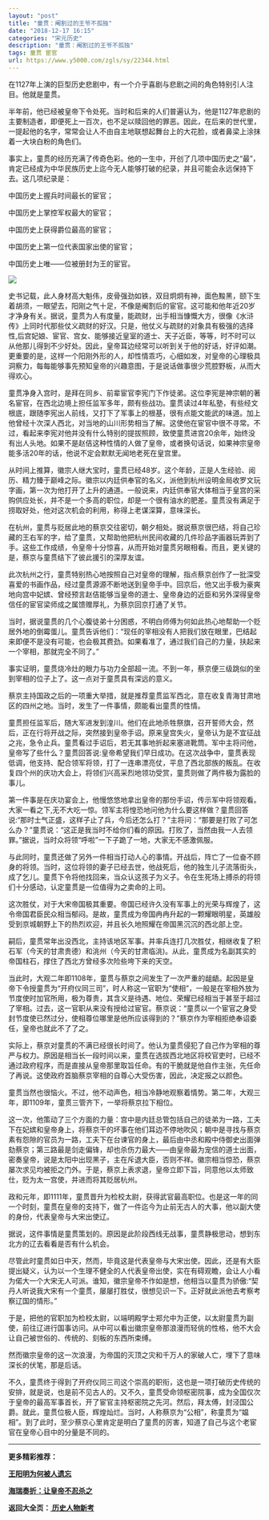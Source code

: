 ```yaml
---
layout: "post"
title: "童贯：阉割过的王爷不孤独"
date: "2018-12-17 16:15"
categories: "宋元历史"
description: "童贯：阉割过的王爷不孤独"
tags: 童贯 宦官
url: https://www.y5000.com/zgls/sy/22344.html
---
```






在1127年上演的巨型历史悲剧中，有一个介乎喜剧与悲剧之间的角色特别引人注目。他就是童贯。

半年前，他已经被皇帝下令处死。当时和后来的人们普遍认为，他是1127年悲剧的主要制造者，即便死上一百次，也不足以赎回他的罪恶。因此，在后来的世代里，一提起他的名字，常常会让人不由自主地联想起舞台上的大花脸，或者鼻梁上涂抹着一大块白粉的角色们。

事实上，童贯的经历充满了传奇色彩。他的一生中，开创了几项中国历史之“最”，肯定已经成为中华民族历史上迄今无人能够打破的纪录，并且可能会永远保持下去。这几项纪录是：

中国历史上握兵时间最长的宦官；

中国历史上掌控军权最大的宦官；

中国历史上获得爵位最高的宦官；

中国历史上第一位代表国家出使的宦官；

中国历史上唯——位被册封为王的宦官。

![](https://img.y5000.com/uploads/allimg/170602/11-1F602153232129.jpg)

史书记载，此人身材高大魁伟，皮骨强劲如铁，双目炯炯有神，面色黢黑，颐下生着胡须，一眼望去，阳刚之气十足，不像是阉割后的宦官。这可能和他年近20岁才净身有关。据说，童贯为人有度量，能疏财，出手相当慷慨大方，很像《水浒传》上同时代那些仗义疏财的好汉。只是，他仗义与疏财的对象具有极强的选择性,后宫妃娘、宦官、宫女、能够接近皇室的道士、天子近臣，等等，时不时可以从他那儿得到不少好处。因此，皇帝耳边经常可以听到关于他的好话，好评如潮。更重要的是，这样一个阳刚外形的人，却性情乖巧，心细如发，对皇帝的心理极具洞察力，每每能够事先预知皇帝的兴趣意图，于是说话做事很少荒腔野板，从而大得欢心。

童贯净身入宫时，是拜在同乡、前辈宦官李宪门下作徒弟。这位李宪是神宗朝的著名宦官，在西北边境上担任监军多年，颇有些战功。童贯读过4年私塾，有些经文根底，跟随李宪出人前线，又打下了军事上的根基，很有点能文能武的味道。加上他曾经十次深人西北，对当地的山川形势相当了解。这使他在宦官中很不寻常。不过，看起来李宪对他并没有什么特别的提拔照顾，致使童贯进宫20余年，始终没有出人头地。如果不是赵佶这种性情的人做了皇帝，或者换句话说，如果神宗皇帝能多活20年的话，他说不定会默默无闻地老死在皇宫里。

从时间上推算，徽宗人继大宝时，童贯已经48岁。这个年龄，正是人生经验、阅历、精力臻于巅峰之际。徽宗以内廷供奉官的名义，派他到杭州设明金局收罗文玩字画，第一次为他打开了上升的通道。一般说来，内廷供奉官大体相当于皇宫的采购供应处长，并不是一个多高的职位，却是一个很有油水的肥差。童贯没有满足于捞取好处，他对这次机会的利用，称得上老谋深算，意味深长。

在杭州，童贯与贬居此地的蔡京交往密切，朝夕相处。据说蔡京很巴结，将自己珍藏的王右军的字，给了童贯，又帮助他把杭州民间收藏的几件珍品字画器玩弄到了手。这些工作成绩，令皇帝十分惊喜，从而开始对童贯另眼相看。而且，更关键的是，蔡京与童贯结下了彼此援引的深厚友谊。

此次杭州之行，童贯特别热心地按照自己对皇帝的理解，指点蔡京创作了一批深受喜爱的书画作品，经过童贯源源不断地送到皇帝手中。回京后，他又出手极为豪爽地向宫中妃嫔、曾经预言赵佶能够当皇帝的道士、皇帝身边的近臣和另外深得皇帝信任的宦官梁师成之属馈赠厚礼，为蔡京回京打通了关节。

当时，据说童贯的几个心腹徒弟十分困惑，不明白师傅为何如此热心地帮助一个贬居外地的倒霉蛋儿。童贯告诉他们：“现任的宰相没有人把我们放在眼里，巴结起来即便不是没有可能，也会极其费劲。如果看准了，通过我们自己的力量，扶起来一个宰相，那就完全不同了。”

事实证明，童贯烧冷灶的眼力与功力全部超一流。不到一年，蔡京便三级跳似的坐到宰相的位子上了。这一点对于童贯具有深远的意义。

蔡京主持国政之后的一项重大举措，就是推荐童贯监军西北，意在收复青海甘肃地区的四州之地。当时，发生了一件事情，颇能看出童贯的性情。

童贯担任监军后，随大军进发到湟川。他们在此地杀牲祭旗，召开誓师大会，然后，正在行将开战之际，突然接到皇帝手诏。原来皇宫失火，皇帝认为是不宜征战之兆，急令止兵。童贯看过手诏后，若无其事地折起来塞进靴筒。军中主将问他，皇帝写了些什么？童贯回答说:皇帝希望我们早日成功。在这次战争中，童贯表现低调，他支持、配合领军将领，打了一连串漂亮仗，平息了西北部族的叛乱。在收复四个州的庆功大会上，将领们兴高采烈地领功受赏，童贯则做了两件极为露脸的事儿。

第一件事是在庆功宴会上，他慢悠悠地拿出皇帝的那份手诏，传示军中将领观看。大家一看之下,无不大吃一惊。领军主将惶恐地问他为什么要这样做？童贯回答说:“那时士气正盛，这样子止了兵，今后还怎么打？”主将问：“那要是打败了可怎么办？”童贯说：“这正是我当时不给你们看的原因。打败了，当然由我一人去领罪。”据说，当时众将领“呼啦”一下子跪了一地，大家无不感激佩服。

与此同时，童贯还做了另外一件相当打动人心的事情。开战后，阵亡了一位奋不顾身的将领。当时，这位将领的妻子已经去世，他战死后，他的独生儿子流落街头，成了乞儿。童贯下令将他找回来，当众认这孩子为义子。令在生死场上搏杀的将领们十分感动，认定童贯是一位值得为之卖命的上司。

这次胜仗，对于大宋帝国极其重要。帝国已经许久没有军事上的光荣与辉煌了，这令帝国君臣民众相当郁闷。是故，童贯成为帝国冉冉升起的一颗耀眼明星，英雄般受到京城朝野上下的热烈欢迎，并且长久地照耀在帝国黑沉沉的西北部上空。

嗣后，童贯常年出没西北，主持该地区军事。并率兵连打几次胜仗，相继收复了积石军（今天的甘肃贵德）和洮州（今天的甘肃临洮)。从此，童贯成为名副其实的帝国柱石，撑住了西北方曾经多次险些垮下来的天空。

当此时，大观二年即1108年，童贯与蔡京之间发生了一次严重的龃龉。起因是皇帝下令授童贯为“开府仪同三司”，时人称这一官职为“使相”，一般是在宰相外放为节度使时加官所用，极为尊贵，其含义是待遇、地位、荣耀已经相当于甚至于超过了宰相。过去，这一官职从来没有授给过宦官。蔡京说：“童贯以一个宦官之身受封节度使已然过分，使相尊位哪里是他所应该得到的？”蔡京作为宰相拒绝奉诏委任，皇帝也就此不了了之。

实际上，蔡京对童贯的不满已经很长时间了。他认为童贯侵犯了自己作为宰相的尊严与权力。原因是相当长一段时间以来，童贯在选拔西北地区将校官吏时，已经不通过政府程序，而是直接从皇帝那里取旨任命。有的干脆就是他自作主张，先任命了再说。这使政府首脑蔡京宰相的自尊心大受伤害，因此，决定报之以颜色。

童贯当然也很恼火。不过，他不动声色，相当冷静地观察着情势。第二年，大观三年，即1109年，童贯三管齐下，一举将蔡京拉下相位。

这一次，他策动了三个方面的力量：宫中是内廷总管包括自己的徒弟为一路，工夫下在妃嫔和皇帝身上，将蔡京干的坏事在他们耳边不停地吹风；朝中是寻找与蔡京素有怨隙的官员为一路，工夫下在台谏官的身上，最后由中丞和殿中侍御史出面弹劾蔡京；第三路最是剑走偏锋，却也杀伤力最大——由皇帝最为宠信的道士出面，密奏皇帝，说是太阳中出现黑子，主在斥退大臣，否则不祥。徽宗相当惊恐，蔡京屡次求见均被拒之门外。于是，蔡京上表求退，皇帝立即下旨，同意他以太师致仕，贬为太一宫使，并进而将其贬居杭州。

政和元年，即1111年，童贯晋升为检校太尉，获得武官最高职位。也是这一年的同一个时刻，童贯在皇帝的支持下，做了一件迄今为止前无古人的大事，他以副大使的身份，代表皇帝与大宋出使辽。

据说，这件事情是童贯策划的。原因是此阶段西线无战事，童贯静极思动，想到东北方的辽去看看是否有什么机会。

尽管此时童贯如日中天，然而，毕竟这是代表皇帝与大宋出使。因此，还是有大臣提出疑义，认为以一个生理不健全的人代表皇帝出使，实在有碍观瞻，会让人小看为偌大一个大宋无人可派。谁知，徽宗皇帝不作如是想，他相当以童贯为骄傲:“契丹人听说我大宋有一个童贯，屡屡打胜仗，很想见识一下。正好就此派他去考察考察辽国的情形。”

于是，把他的官职加为检校太尉，以端明殿学士郑允中为正使，以太尉童贯为副使，前往辽进行国事访问。从中可以看出徽宗皇帝那浪漫而轻佻的性格，他不大会让自己被世俗的、传统的、刻板的东西所束缚。

然而徽宗皇帝的这一次浪漫，为帝国的灭顶之灾和千万人的家破人亡，埋下了意味深长的伏笔，那是后话。

不久，童贯终于得到了开府仪同三司这个崇高的职衔，这也是一项打破历史传统的安排，就是说，也是前不见古人的。又不久，童贯受命领枢密院事，成为全国仅次于皇帝的最高军事首长，开了宦官主持枢密院之先河。然后，拜太傅，封泾国公爵。就此，童贯位极人臣，辉煌灿烂。当时，人称蔡京为“公相”，称童贯为“媪相”。到了此时，至少蔡京心里肯定是明白了童贯的厉害，知道了自己与这个老宦官在皇帝心目中的分量是不同的。

* * *

**更多精彩推荐：**

**[王阳明为何被人遗忘](https://www.y5000.com/zgls/mq/22345.html)**

**[海瑞奏折：让皇帝不忍杀之](https://www.y5000.com/zgls/mq/22346.html)**

**返回大全页：[ 历史人物新考](https://www.y5000.com/zgls/22386.html)**
